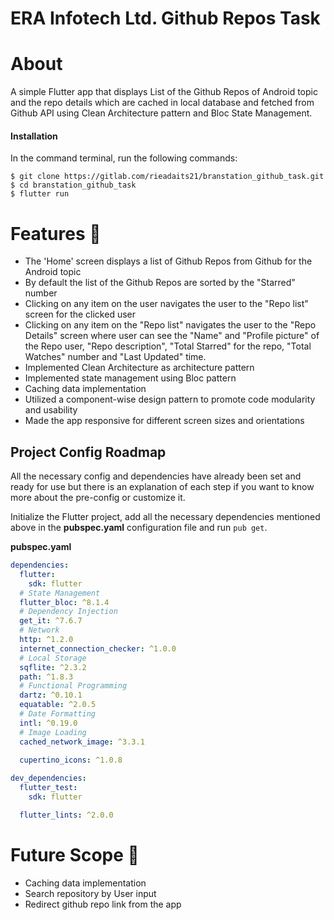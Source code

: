 # ERA Infotech Ltd. Github Repos Task

# About

A simple Flutter app that displays List of the Github Repos of Android topic and the repo details which are cached in local database and fetched from Github API using Clean Architecture pattern and Bloc State Management.

#### Installation

In the command terminal, run the following commands:

    $ git clone https://gitlab.com/rieadaits21/branstation_github_task.git
    $ cd branstation_github_task
    $ flutter run

# Features 🎯

- The 'Home' screen displays a list of Github Repos from Github for the Android topic
- By default the list of the Github Repos are sorted by the "Starred" number
- Clicking on any item on the user navigates the user to the "Repo list" screen for the clicked user
- Clicking on any item on the "Repo list" navigates the user to the "Repo Details" screen where user can see the "Name" and "Profile picture" of the Repo user, "Repo description", "Total Starred" for the repo, "Total Watches" number and "Last Updated" time.
- Implemented Clean Architecture as architecture pattern
- Implemented state management using Bloc pattern
- Caching data implementation
- Utilized a component-wise design pattern to promote code modularity and usability
- Made the app responsive for different screen sizes and orientations

## Project Config Roadmap

All the necessary config and dependencies have already been set and ready for use but there is an explanation of each step if you want to know more about the pre-config or customize it.

Initialize the Flutter project, add all the necessary dependencies mentioned above in the **pubspec.yaml** configuration file and run `pub get`.

**pubspec.yaml**
```yaml
dependencies:
  flutter:
    sdk: flutter
  # State Management
  flutter_bloc: ^8.1.4
  # Dependency Injection
  get_it: ^7.6.7
  # Network
  http: ^1.2.0
  internet_connection_checker: ^1.0.0
  # Local Storage
  sqflite: ^2.3.2
  path: ^1.8.3
  # Functional Programming
  dartz: ^0.10.1
  equatable: ^2.0.5
  # Date Formatting
  intl: ^0.19.0
  # Image Loading
  cached_network_image: ^3.3.1
  
  cupertino_icons: ^1.0.8

dev_dependencies:
  flutter_test:
    sdk: flutter

  flutter_lints: ^2.0.0
```

# Future Scope 🎯

- Caching data implementation
- Search repository by User input
- Redirect github repo link from the app
